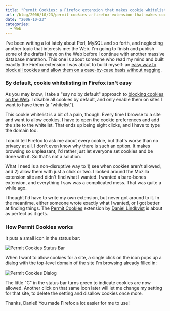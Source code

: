 ```yaml
---
title: "Permit Cookies: a Firefox extension that makes cookie whitelisting easy"
url: /blog/2006/10/23/permit-cookies-a-firefox-extension-that-makes-cookie-whitelisting-easy/
date: "2006-10-23"
categories:
  - Web
---
```

I've been writing a lot lately about Perl, MySQL and so forth, and neglecting another topic that interests me: the Web. I'm going to finish and publish some of the drafts I have on the Web before I continue with another massive database marathon. This one is about someone who read my mind and built exactly the Firefox extension I was about to build myself: an [easy way to block all cookies and allow them on a case-by-case basis without nagging](http://addons.mozilla.org/firefox/44/).

### By default, cookie whitelisting in Firefox isn't easy

As you may know, I take a "say no by default" approach to [blocking cookies on the Web](/blog/2005/11/06/protect-your-privacy-online/). I disable all cookies by default, and only enable them on sites I want to have them (a "whitelist").

This cookie whitelist is a bit of a pain, though. Every time I browse to a site and want to allow cookies, I have to open the cookie preferences and add the site to the whitelist. That ends up being eight clicks, and I have to type the domain too.

I could tell Firefox to ask me about every cookie, but that's worse than no privacy at all. I don't even know why there is such an option. It makes browsing so unpleasant, I'd rather just let everyone set cookies and be done with it. So that's not a solution.

What I need is a non-disruptive way to 1) see when cookies aren't allowed, and 2) allow them with just a click or two. I looked around the Mozilla extension site and didn't find what I wanted. I wanted a bare-bones extension, and everything I saw was a complicated mess. That was quite a while ago.

I thought I'd have to write my own extension, but never got around to it. In the meantime, either someone wrote exactly what I wanted, or I got better at finding things. The [Permit Cookies](https://addons.mozilla.org/firefox/44/) extension by [Daniel Lindkvist](http://mfe.gorgias.de/) is about as perfect as it gets.

### How Permit Cookies works

It puts a small icon in the status bar:

![Permit Cookies Status Bar](/media/2006/10/permit-cookies-status-bar.png)

When I want to allow cookies for a site, a single click on the icon pops up a dialog with the top-level domain of the site I'm browsing already filled in:

![Permit Cookies Dialog](/media/2006/10/permit-cookies-dialog.png)

The little "C" in the status bar turns green to indicate cookies are now allowed. Another click on that same icon later will let me change my setting for that site, to delete the setting and disallow cookies once more.

Thanks, Daniel! You made Firefox a lot easier for me to use!


